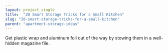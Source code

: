 ```yaml
---
layout: project_single
title:  "20 Smart Storage Tricks for a Small Kitchen"
slug: "20-smart-storage-tricks-for-a-small-kitchen"
parent: "apartment-storage-ideas"
---
```

Get plastic wrap and aluminum foil out of the way by stowing them in a well-hidden magazine file.